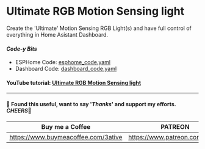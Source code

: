 # Ultimate RGB Motion Sensing light
Create the 'Ultimate' Motion Sensing RGB Light(s) and have full control of everything in Home Asistant Dashboard.

#### *Code-y Bits*
- ESPHome Code: [esphome_code.yaml](https://github.com/3ative/ultimate-rgb-motion-sensing-light/blob/main/esphome_code.yaml)
- Dashboard Code: [dashboard_code.yaml](https://github.com/3ative/ultimate-rgb-motion-sensing-light/blob/main/dashboard_code.yaml)

#### YouTube tutorial: [Ultimate RGB Motion Sensing light](https://youtu.be/Y8hStFfh-5o)

___


#### 💖 Found this useful, want to say '*Thanks*' and support my efforts. *CHEERS*🍺
| Buy me a Coffee | PATREON |
|-----------------|---------|
| https://www.buymeacoffee.com/3ative | https://www.patreon.com/3ative |
